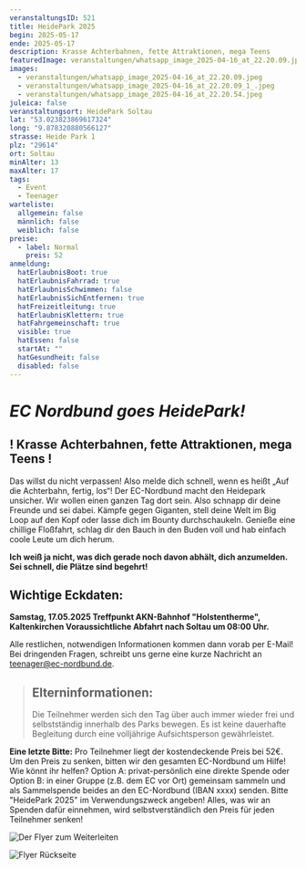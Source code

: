 ```yaml
---
veranstaltungsID: 521
title: HeidePark 2025
begin: 2025-05-17
ende: 2025-05-17
description: Krasse Achterbahnen, fette Attraktionen, mega Teens
featuredImage: veranstaltungen/whatsapp_image_2025-04-16_at_22.20.09.jpeg
images:
  - veranstaltungen/whatsapp_image_2025-04-16_at_22.20.09.jpeg
  - veranstaltungen/whatsapp_image_2025-04-16_at_22.20.09_1_.jpeg
  - veranstaltungen/whatsapp_image_2025-04-16_at_22.20.54.jpeg
juleica: false
veranstaltungsort: HeidePark Soltau
lat: "53.023823869617324"
long: "9.878320880566127"
strasse: Heide Park 1
plz: "29614"
ort: Soltau
minAlter: 13
maxAlter: 17
tags:
  - Event
  - Teenager
warteliste:
  allgemein: false
  männlich: false
  weiblich: false
preise:
  - label: Normal
    preis: 52
anmeldung:
  hatErlaubnisBoot: true
  hatErlaubnisFahrrad: true
  hatErlaubnisSchwimmen: false
  hatErlaubnisSichEntfernen: true
  hatFreizeitleitung: true
  hatErlaubnisKlettern: true
  hatFahrgemeinschaft: true
  visible: true
  hatEssen: false
  startAt: ""
  hatGesundheit: false
  disabled: false
---
```

# ***EC Nordbund goes HeidePark!***

## ! Krasse Achterbahnen, fette Attraktionen, mega Teens !

Das willst du nicht verpassen! Also melde dich schnell, wenn es heißt „Auf die Achterbahn, fertig, los“! 
Der EC-Nordbund macht den Heidepark unsicher. Wir wollen einen ganzen Tag dort sein. Also schnapp dir deine Freunde und sei dabei. Kämpfe gegen Giganten, stell deine Welt im Big Loop auf den Kopf oder lasse dich im Bounty durchschaukeln. Genieße eine chillige Floßfahrt, schlag dir den Bauch in den Buden voll und hab einfach coole Leute um dich herum.

**Ich weiß ja nicht, was dich gerade noch davon abhält, dich anzumelden. Sei schnell, die Plätze sind begehrt!**

## Wichtige Eckdaten:

**Samstag, 17.05.2025
Treffpunkt AKN-Bahnhof "Holstentherme", Kaltenkirchen
Voraussichtliche Abfahrt nach Soltau um 08:00 Uhr.**

Alle restlichen, notwendigen Informationen kommen dann vorab per E-Mail! Bei dringenden Fragen, schreibt uns gerne eine kurze Nachricht an teenager@ec-nordbund.de.

> ## Elterninformationen:
>
> Die Teilnehmer werden sich den Tag über auch immer wieder frei und selbstständig innerhalb des Parks bewegen. Es ist keine dauerhafte Begleitung durch eine volljährige Aufsichtsperson gewährleistet.



**Eine letzte Bitte:**
Pro Teilnehmer liegt der kostendeckende Preis bei 52€. Um den Preis zu senken, bitten wir den gesamten EC-Nordbund um Hilfe!
Wie könnt ihr helfen? 
Option A: privat-persönlich eine direkte Spende oder
Option B: in einer Gruppe (z.B. dem EC vor Ort) gemeinsam sammeln und als Sammelspende
beides an den EC-Nordbund (IBAN xxxx) senden. Bitte "HeidePark 2025" im Verwendungszweck angeben!
Alles, was wir an Spenden dafür einnehmen, wird selbstverständlich den Preis für jeden Teilnehmer senken!

![Der Flyer zum Weiterleiten](veranstaltungen/whatsapp_image_2025-04-16_at_22.20.09.jpeg "Der Flyer zum Weiterleiten")

![Flyer Rückseite](veranstaltungen/whatsapp_image_2025-04-16_at_22.20.09_1_.jpeg "Flyer Rückseite")
